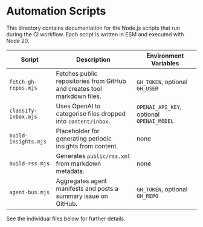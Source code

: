 # Automation Scripts

This directory contains documentation for the Node.js scripts that run during the CI workflow. Each script is written in ESM and executed with Node 20.

| Script               | Description                                                              | Environment Variables                     |
| -------------------- | ------------------------------------------------------------------------ | ----------------------------------------- |
| `fetch-gh-repos.mjs` | Fetches public repositories from GitHub and creates tool markdown files. | `GH_TOKEN`, optional `GH_USER`            |
| `classify-inbox.mjs` | Uses OpenAI to categorise files dropped into `content/inbox`.            | `OPENAI_API_KEY`, optional `OPENAI_MODEL` |
| `build-insights.mjs` | Placeholder for generating periodic insights from content.               | none                                      |
| `build-rss.mjs`      | Generates `public/rss.xml` from markdown metadata.                       | none                                      |
| `agent-bus.mjs`      | Aggregates agent manifests and posts a summary issue on GitHub.          | `GH_TOKEN`, optional `GH_REPO`            |

See the individual files below for further details.
